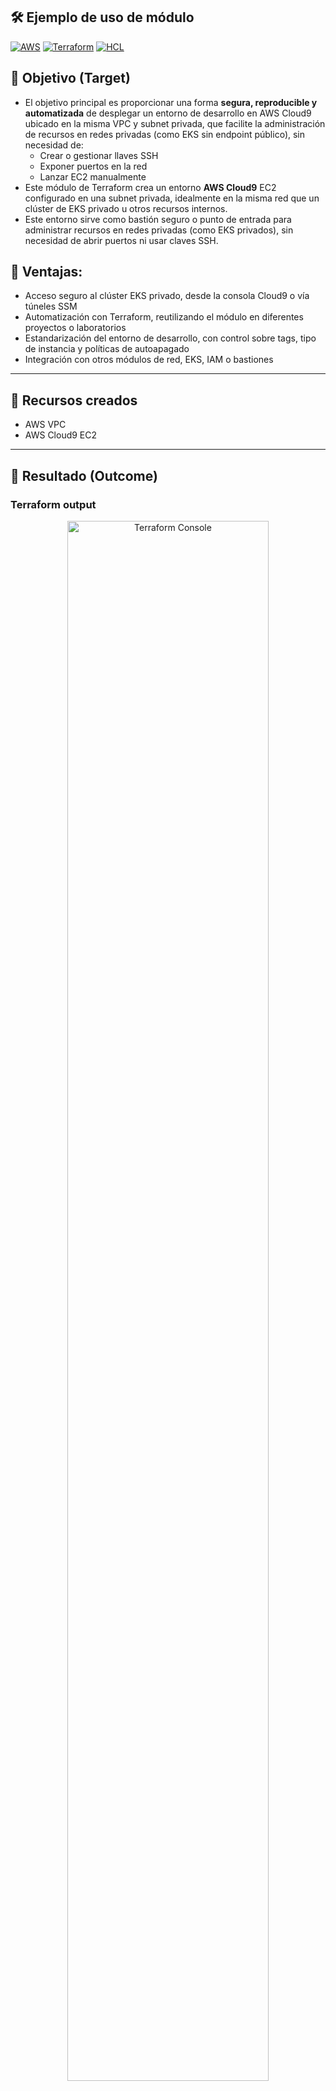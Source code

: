 ## 🛠️ Ejemplo de uso de módulo 

[![AWS](https://img.shields.io/badge/AWS-%23FF9900.svg?logo=amazon-web-services&logoColor=white)](#)
[![Terraform](https://img.shields.io/badge/IaC-Terraform-623CE4?logo=terraform&logoColor=white)](#)
[![HCL](https://img.shields.io/badge/Language-HCL-blueviolet)](#)

## 🎯 Objetivo (Target)
- El objetivo principal es proporcionar una forma **segura, reproducible y automatizada** de desplegar un entorno de desarrollo en AWS  Cloud9  ubicado en la misma VPC y subnet privada, que facilite la administración de recursos en redes privadas (como EKS sin endpoint público), sin necesidad de:
    - Crear o gestionar llaves SSH
    - Exponer puertos en la red
    - Lanzar EC2 manualmente
- Este módulo de Terraform crea un entorno **AWS Cloud9** EC2 configurado en una subnet privada, idealmente en la misma red que un clúster de EKS privado u otros recursos internos.
- Este entorno sirve como bastión seguro o punto de entrada para administrar recursos en redes privadas (como EKS privados), sin necesidad de abrir puertos ni usar claves SSH.

## 🧪 Ventajas:
- Acceso seguro al clúster EKS privado, desde la consola Cloud9 o vía túneles SSM
- Automatización con Terraform, reutilizando el módulo en diferentes proyectos o laboratorios
- Estandarización del entorno de desarrollo, con control sobre tags, tipo de instancia y políticas de autoapagado
- Integración con otros módulos de red, EKS, IAM o bastiones

---

## 🧱 Recursos creados
- AWS VPC
- AWS Cloud9 EC2 

---

## 🚀 Resultado (Outcome)
### Terraform output
<p align="center">
    <img src="../../assets/imagenes/terraform_console_output.png" alt="Terraform Console" width="80%">
</p>

### Terraform output
<p align="center">
    <img src="../../assets/imagenes/terraform_console_output.png" alt="Terraform Console" width="80%">
</p>

---


- [Terraform module to create AWS VPC resources](https://registry.terraform.io/modules/terraform-aws-modules/vpc/aws/latest)


El objetivo principal es proporcionar una forma **segura, reproducible y automatizada** 
de desplegar un entorno de desarrollo en AWS que facilite la administración de 
recursos en redes privadas (como EKS sin endpoint público), sin necesidad de:

- Crear o gestionar llaves SSH
- Exponer puertos en la red
- Lanzar EC2 manualmente
